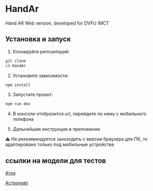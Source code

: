 # HandAr

Hand AR Web version, developed for DVFU IMCT

## Установка и запуск

1. Клонируйте репозиторий:

```bash
git clone 
cd HandAr
```

2. Установите зависимости:

```bash
npm install
```

3. Запустите проект:

```bash
npm run dev
```

4. В консоли отобразится url, перейдите по нему с мобильного телефона

5. Дальнейшие инструкции в приложении

⚠ Не рекоммендуется захоходить с версии браузера для ПК, тк адаптировано только под мобильные устройства


## ссылки на модели для тестов

[Атка](https://raw.githubusercontent.com/KhronosGroup/glTF-Sample-Models/master/2.0/Duck/glTF-Binary/Duck.glb)

[Астронавт](https://modelviewer.dev/shared-assets/models/Astronaut.glb) 

